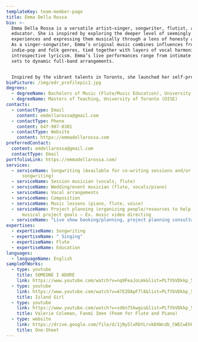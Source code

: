 ```yaml
---
templateKey: team-member-page
title: Emma Della Rossa
bio: >-
  Emma Della Rossa is a versatile artist—singer, songwriter, flutist, and
  educator. She is inspired by exploring the deeper level of seemingly ordinary
  experiences and expressing them musically through a lens of honesty and truth.
  As a singer-songwriter, Emma’s original music combines influences from
  indie-pop and folk genres, tied together with layers of vocal harmonies and
  introspective lyricism. Emma’s live performances range from intimate acoustic
  sets to dynamic full-band arrangements.


  Inspired by the vibrant talents in Toronto, she launched her self-produced podcast, Bedroom Studios Podcast, featuring interviews with emerging artists and musicians. Driven by a passion for collaboration and conveying powerful messages through music, Emma released her debut original EP “Face The Music” in 2022. Her recent singles “Better” (2023), “Someone I Adore” (2024), and "Worse" (2025) mark a new thematic and artistic direction. Emma’s upcoming music releases in 2025 highlight her growing independence as a producer and her continued evolution as a songwriter and artist.
bioPicture: /img/edr_profilepic1.jpg
degrees:
  - degreeName: Bachelors of Music (Flute/Music Education), University of Toronto
  - degreeName: Masters of Teaching, University of Toronto (OISE)
contacts:
  - contactType: Email
    content: emdellarossa@gmail.com
  - contactType: Phone
    content: 647-987-8301
  - contactType: Website
    content: https://emmadellarossa.com
preferredContact:
  content: emdellarossa@gmail.com
  contactType: Email
portfolioLink: https://emmadellarossa.com/
services:
  - serviceName: Songwriting (Available for co-writing sessions and/or commissioned
      songwriting)
  - serviceName: Session musician (vocals, flute)
  - serviceName: Wedding/event musician (flute, vocals/piano)
  - serviceName: Vocal arrangements
  - serviceName: Composition
  - serviceName: Music lessons (piano, flute, voice)
  - serviceName: Project planning (organizing people/resources to help you meet your
      musical project goals – Ex. music video directing
  - serviceName: "Live show booking/planning, project planning consultations) "
expertises:
  - expertiseName: Songwriting
  - expertiseName: " Singing"
  - expertiseName: Flute
  - expertiseName: Education
languages:
  - languageName: English
sampleOfWorks:
  - type: youtube
    title: SOMEONE I ADORE
    link: https://www.youtube.com/watch?v=nq9FeaJoLmk&list=PLfYbVDkkp_5kSuuZpe_Xiy4BjBtwHKDF6
  - type: youtube
    link: https://www.youtube.com/watch?v=A7EZOApF7l8&list=PLfYbVDkkp_5laLLxVq1IfMzNAP9N2BpdL
    title: Island Girl
  - type: youtube
    link: https://www.youtube.com/watch?v=sd6n7Skwgio&list=PLfYbVDkkp_5lsCc8-PuJbKReANwI_btoc
    title: Valerie Coleman, Fanmi Imen (Poem for Flute and Piano)
  - type: website
    link: https://drive.google.com/file/d/1jNy5lxRbYLrvkDXWcdb_CWECwEhU4WGB/view?usp=sharing
    title: One-Sheet
---
```

